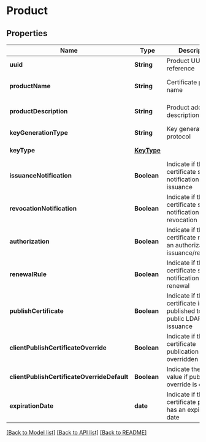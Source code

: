 # Product
## Properties

| Name | Type | Description | Notes |
|------------ | ------------- | ------------- | -------------|
| **uuid** | **String** | Product UUID reference | [default to null] |
| **productName** | **String** | Certificate product name | [optional] [default to null] |
| **productDescription** | **String** | Product additional description | [optional] [default to null] |
| **keyGenerationType** | **String** | Key generation protocol | [default to null] |
| **keyType** | [**KeyType**](KeyType.md) |  | [default to null] |
| **issuanceNotification** | **Boolean** | Indicate if the certificate sends a notification on issuance | [default to null] |
| **revocationNotification** | **Boolean** | Indicate if the certificate sends a notification on revocation | [default to null] |
| **authorization** | **Boolean** | Indicate if the certificate requires an authorization on issuance/revocation | [default to null] |
| **renewalRule** | **Boolean** | Indicate if the certificate sends a notification for renewal | [default to null] |
| **publishCertificate** | **Boolean** | Indicate if the certificate is published to the public LDAP after issuance | [default to null] |
| **clientPublishCertificateOverride** | **Boolean** | Indicate if the certificate publication can be overridden | [default to null] |
| **clientPublishCertificateOverrideDefault** | **Boolean** | Indicate the default value if publication override is enabled | [default to null] |
| **expirationDate** | **date** | Indicate if the certificate product has an expiration date | [optional] [default to null] |

[[Back to Model list]](../README.md#documentation-for-models) [[Back to API list]](../README.md#documentation-for-api-endpoints) [[Back to README]](../README.md)

